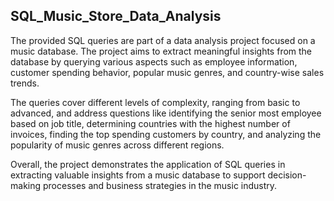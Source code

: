 ## SQL_Music_Store_Data_Analysis ##

The provided SQL queries are part of a data analysis project focused on a music database. The project aims to extract meaningful insights from the database by querying various aspects such as employee information, customer spending behavior, popular music genres, and country-wise sales trends.

The queries cover different levels of complexity, ranging from basic to advanced, and address questions like identifying the senior most employee based on job title, determining countries with the highest number of invoices, finding the top spending customers by country, and analyzing the popularity of music genres across different regions.

Overall, the project demonstrates the application of SQL queries in extracting valuable insights from a music database to support decision-making processes and business strategies in the music industry.
